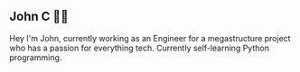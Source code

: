 ## John C :man_student:

Hey I'm John, currently working as an Engineer for a megastructure project who has a passion for everything tech. Currently self-learning Python programming.
